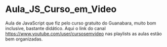 # Aula_JS_Curso_em_Video
Aula de JavaScript que fiz pelo curso gratuito do Guanabara, muito bom inclusive, bastante didático. Aqui o link do canal https://www.youtube.com/user/cursosemvideo nas playlists as aulas estão bem organizadas.
